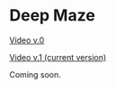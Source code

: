 # Deep Maze

[Video v.0](https://www.youtube.com/watch?v=rSkxOtRhY24)

[Video v.1 (current version)](https://youtu.be/-w3PGBhAnzM)

Coming soon.